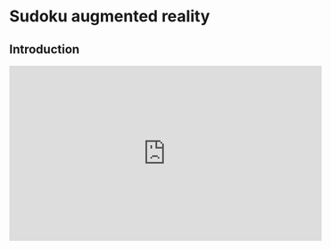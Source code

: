 # Sudoku augmented reality

## Introduction

<iframe width="560" height="315" src="https://www.youtube.com/embed/KAFLFS3edSY" title="YouTube video player" frameborder="0" allow="accelerometer; autoplay; clipboard-write; encrypted-media; gyroscope; picture-in-picture" allowfullscreen></iframe>